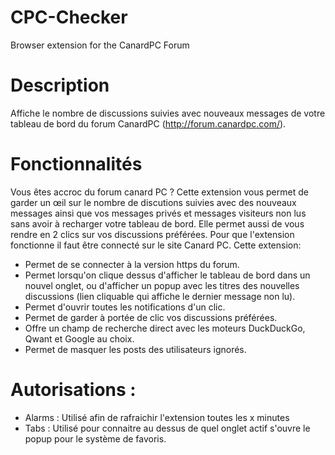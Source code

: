 # CPC-Checker
Browser extension for the CanardPC Forum

# Description
Affiche le nombre de discussions suivies avec nouveaux messages de votre tableau de bord du forum CanardPC (http://forum.canardpc.com/).

# Fonctionnalités
Vous êtes accroc du forum canard PC ? Cette extension vous permet de garder un œil sur le nombre de discutions suivies avec des nouveaux messages ainsi que vos messages privés et messages visiteurs non lus sans avoir à recharger votre tableau de bord. Elle permet aussi de vous rendre en 2 clics sur vos discussions préférées.
Pour que l'extension fonctionne il faut être connecté sur le site Canard PC.
Cette extension:
- Permet de se connecter à la version https du forum.
- Permet lorsqu'on clique dessus d'afficher le tableau de bord dans un nouvel onglet, ou d'afficher un popup avec les titres des nouvelles discussions (lien cliquable qui affiche le dernier message non lu).
- Permet d'ouvrir toutes les notifications d'un clic.
- Permet de garder à portée de clic vos discussions préférées.
- Offre un champ de recherche direct avec les moteurs DuckDuckGo, Qwant et Google au choix.
- Permet de masquer les posts des utilisateurs ignorés.

# Autorisations :
- Alarms : Utilisé afin de rafraichir l'extension toutes les x minutes
- Tabs : Utilisé pour connaitre au dessus de quel onglet actif s'ouvre le popup pour le système de favoris.

